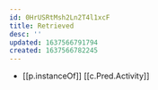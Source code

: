 ```yaml
---
id: 0HrUSRtMsh2Ln2T4l1xcF
title: Retrieved
desc: ''
updated: 1637566791794
created: 1637566782245
---
```




- [[p.instanceOf]] [[c.Pred.Activity]]

